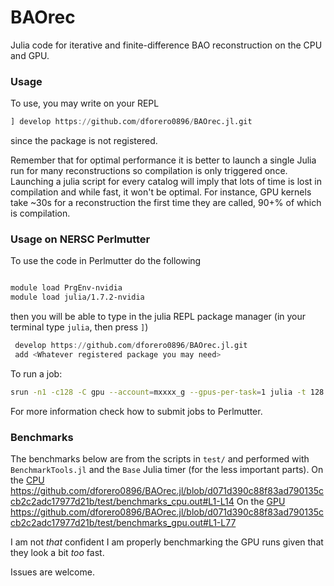 # BAOrec
Julia code for iterative and finite-difference BAO reconstruction on the CPU and GPU.

### Usage
To use, you may write on your REPL
```julia
] develop https://github.com/dforero0896/BAOrec.jl.git
```
since the package is not registered.

Remember that for optimal performance it is better to launch a single Julia run for many reconstructions so compilation is only triggered once. Launching a julia script for every catalog will imply that lots of time is lost in compilation and while fast, it won't be optimal. For instance, GPU kernels take ~30s for a reconstruction the first time they are called, 90+% of which is compilation.

### Usage on NERSC Perlmutter

To use the code in Perlmutter do the following
```bash

module load PrgEnv-nvidia 
module load julia/1.7.2-nvidia

```
then you will be able to type in the julia REPL package manager (in your terminal type `julia`, then press `]`)
```julia
 develop https://github.com/dforero0896/BAOrec.jl.git
 add <Whatever registered package you may need>
```

To run a job:
```bash
srun -n1 -c128 -C gpu --account=mxxxx_g --gpus-per-task=1 julia -t 128 examples/lightcone_gpu.jl
```
For more information check how to submit jobs to Perlmutter.

### Benchmarks

The benchmarks below are from the scripts in `test/` and performed with `BenchmarkTools.jl` and the `Base` Julia timer (for the less important parts). On the [CPU](https://github.com/dforero0896/BAOrec.jl/blob/main/test/benchmarks_cpu.out)
https://github.com/dforero0896/BAOrec.jl/blob/d071d390c88f83ad790135ccb2c2adc17977d21b/test/benchmarks_cpu.out#L1-L14
On the [GPU](https://github.com/dforero0896/BAOrec.jl/blob/main/test/benchmarks_gpu.out)
https://github.com/dforero0896/BAOrec.jl/blob/d071d390c88f83ad790135ccb2c2adc17977d21b/test/benchmarks_gpu.out#L1-L77
  
I am not *that* confident I am properly benchmarking the GPU runs given that they look a bit *too* fast.


Issues are welcome. 


